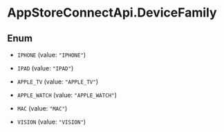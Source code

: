 # AppStoreConnectApi.DeviceFamily

## Enum


* `IPHONE` (value: `"IPHONE"`)

* `IPAD` (value: `"IPAD"`)

* `APPLE_TV` (value: `"APPLE_TV"`)

* `APPLE_WATCH` (value: `"APPLE_WATCH"`)

* `MAC` (value: `"MAC"`)

* `VISION` (value: `"VISION"`)


